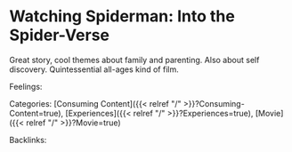 # Watching Spiderman: Into the Spider-Verse

Great story, cool themes about family and parenting. Also about self discovery. Quintessential all-ages kind of film.

Feelings: 



Categories: [Consuming Content]({{< relref "/" >}}?Consuming-Content=true),
[Experiences]({{< relref "/" >}}?Experiences=true),
[Movie]({{< relref "/" >}}?Movie=true)

Backlinks: 